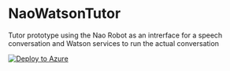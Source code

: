 # NaoWatsonTutor
Tutor prototype using the Nao Robot as an intrerface for a speech conversation and Watson services to run the actual conversation



[![Deploy to Azure](http://azuredeploy.net/deploybutton.png)](https://azuredeploy.net/)
